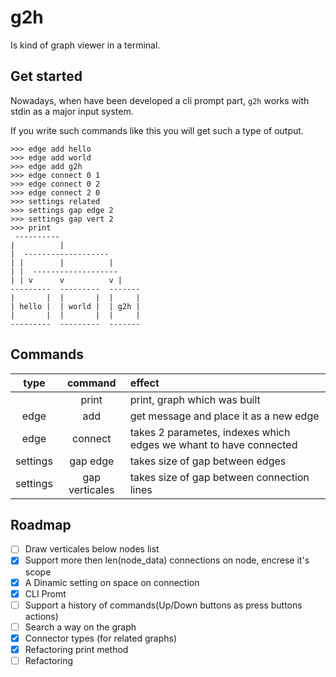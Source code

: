 # g2h

Is kind of graph viewer in a terminal.

## Get started

Nowadays, when have been developed a cli prompt part, `g2h` works with stdin as a major input system.

If you write such commands like this you will get such a type of output.

```text
>>> edge add hello
>>> edge add world
>>> edge add g2h
>>> edge connect 0 1
>>> edge connect 0 2
>>> edge connect 2 0
>>> settings related
>>> settings gap edge 2
>>> settings gap vert 2
>>> print
 ----------                  
|          |                 
|  -------------------       
| |        |          |      
| |  -------------------     
| | v      v          v |    
---------  ---------  -------  
|       |  |       |  |     |  
| hello |  | world |  | g2h |  
|       |  |       |  |     |  
---------  ---------  -------
```

## Commands

| type | command | effect |
|:----:|:-------:|:------|
| |   print   | print, graph which was built |
| edge |   add   | get message and place it as a new edge |
| edge |   connect   | takes 2 parametes, indexes which edges we whant to have connected |
| settings |   gap edge   | takes size of gap between edges |
| settings |   gap verticales   | takes size of gap between connection lines |

## Roadmap

- [ ] Draw verticales below nodes list
- [x] Support more then len(node_data) connections on node, encrese it's scope
- [x] A Dinamic setting on space on connection
- [x] CLI Promt
- [ ] Support a history of commands(Up/Down buttons as press buttons actions)
- [ ] Search a way on the graph
- [x] Connector types (for related graphs)
- [x] Refactoring print method
- [ ] Refactoring
